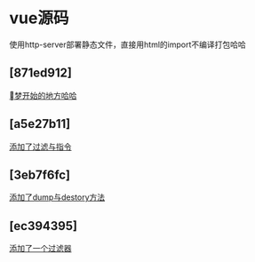 # vue源码

使用http-server部署静态文件，直接用html的import不编译打包哈哈

## [871ed912]

[梦开始的地方哈哈](./doc/1.test.md)

## [a5e27b11]

[添加了过滤与指令](./doc/2.init.md)

## [3eb7f6fc]

[添加了dump与destory方法](./doc/3.md)

## [ec394395]

[添加了一个过滤器](./doc/4.md)

